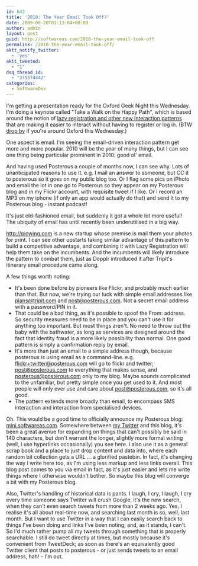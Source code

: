 ```yaml
---
id: 643
title: '2010: The Year Email Took Off?'
date: 2009-09-20T01:13:04+00:00
author: admin
layout: post
guid: http://softwareas.com/2010-the-year-email-took-off
permalink: /2010-the-year-email-took-off/
aktt_notify_twitter:
  - 'yes'
aktt_tweeted:
  - "1"
dsq_thread_id:
  - "375574442"
categories:
  - SoftwareDev
---
```

I'm getting a presentation ready for the Oxford Geek Night this
Wednesday. I'm doing a keynote called "Take a Walk on the Happy Path",
which is based around the notion of <a href="http://softwareas.com/the-new-registration-and-login-grammars">lazy
registration and other new interaction patterns</a> that are making it
easier to interact without having to register or log in. (BTW <a href="http://oxford.geeknights.net/2009/sep-23rd/">drop by</a> if
you're around Oxford this Wednesday.)

One aspect is email. I'm seeing the email-driven interaction pattern
get more and more popular. 2010 will be the year of many things, but I
can see one thing being particular prominent in 2010: good ol' email.

And having used Posterous a couple of months now, I can see why. Lots
of unanticipated reasons to use it. e.g. I mail an answer to someone,
but CC it to posterous so it goes on my public blog too. Or I flag
some pics on iPhoto and email the lot in one go to Posterous so they
appear on my Posterous blog and in my Flickr account, with requisite
tweet if I like. Or I record an MP3 on my iphone (if only an app would
actually do that) and send it to my Posterous blog - instant podcast!

It's just old-fashioned email, but suddenly it got a whole lot more
useful! The ubiquity of email has until recently been underutilised in
a big way.

http://picwing.com is a new startup whose premise is mail them your
photos for print. I can see other upstarts taking similar advantage of
this pattern to build a competitive advantage, and combining it with
Lazy Registration will help them take on the incumbents. And the
incumbents will likely introduce the pattern to combat them, just as
Dopplr introduced it after Tripit's itinerary email procedure came
along.

A few things worth noting:

* It's been done before by pioneers like Flickr, and probably much
earlier than that. But now, we're trying our luck with simple email
addresses like plans@tripit.com and post@posterous.com. Not a secret
email address with a password/PIN in it.
* That could be a bad thing, as it's possible to spoof the From:
address. So security measures need to be in place and you can't use it
for anything too important. But most things aren't. No need to throw
out the baby with the bathwater, as long as services are designed
around the fact that identity fraud is a more likely possibility than
normal. One good pattern is simply a confirmation reply by email.
* It's more than just an email to a simple address though, because
posterous is using email as a command-line. e.g.
flickr+twitter@posterous.com will go to flickr and twitter;
post@posterous.com to everything that makes sense, and
posterous@posterous.com only to my blog. Maybe sounds complicated to the unfamiliar, but pretty simple once you get used to it. And most people will only ever use and care about  post@posterous.com, so it's all good.
* The pattern extends more broadly than email, to encompass SMS
interaction and interaction from specialised devices.

Oh. This would be a good time to officially announce my Posterous
blog: <a href="http://mini.softwareas.com">mini.softwareas.com</a>.
Somewhere between <a href="http://twitter.com/mahemoff">my Twitter</a>
and this blog, it's been a great avenue for expanding on things that
can't possibly be said in 140 characters, but don't warrant the
longer, slightly more formal writing (well, I use hyperlinks
occasionally) you see here. I also use it as a general scrap book and
a place to just drop content and data into, where each random bit
collection gets a URL ... a glorified pastebin. In fact, it's changing
the way I write here too, as I'm using less markup and less links
overall. This blog post comes to you via email in fact, as it's just
easier and lets me write things where I otherwise wouldn't bother. So
maybe this blog will converge a bit with my Posterous blog.

Also, Twitter's handling of historical data is pants. I laugh, I cry, I laugh, I cry every time someone says Twitter will crush Google, it's the new search, when they can't even search tweets from more than 2 weeks ago. Yes, I realise it's all about real-time now, and searching last month is so, well, last month. But I want to use Twitter in a way that I can easily search back to things I've been doing and links I've been noting; and, as it stands, I can't. So I'd much rather pump all my tweets through something that *is* properly searchable. I still do tweet directly at times, but mostly because it's convenient from TweetDeck; as soon as there's an equivalently good Twitter client that posts to posterous - or just sends tweets to an email address, hah! - I'm out.